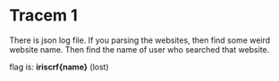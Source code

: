 # Tracem 1

There is json log file. If you parsing the websites, then find some weird website name. Then find the name of user who searched that website.

flag is: **iriscrf{name}** (lost)